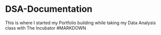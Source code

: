 # DSA-Documentation
This is where I started my Portfolio building while taking my Data Analysis class with The Incubator
#MARKDOWN
